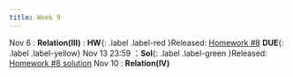 ```yaml
---
title: Week 9
---
```


Nov 6
: **Relation(III)**
:  **HW**{: .label .label-red }Released: [Homework #8](https://basics.sjtu.edu.cn/~yangqizhe/pdf/dm2023w/homework/DM-hw8.pdf)  **DUE**{: .label .label-yellow} Nov 13  23:59
：**Sol**{: .label .label-green }Released: [Homework #8 solution](https://basics.sjtu.edu.cn/~yangqizhe/pdf/dm2023w/homework/DM-hw8sol.pdf)
Nov 10
: **Relation(IV)**
